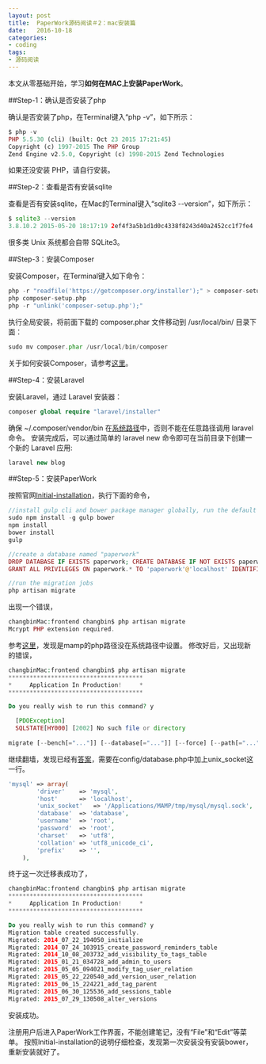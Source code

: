 ```yaml
---
layout: post
title:  PaperWork源码阅读＃2：mac安装篇
date:   2016-10-18
categories:
- coding
tags:
- 源码阅读
---
```



本文从零基础开始，学习**如何在MAC上安装PaperWork**。

##Step-1：确认是否安装了php

确认是否安装了php，在Terminal键入“php -v”，如下所示：

```php
$ php -v
PHP 5.5.30 (cli) (built: Oct 23 2015 17:21:45) 
Copyright (c) 1997-2015 The PHP Group
Zend Engine v2.5.0, Copyright (c) 1998-2015 Zend Technologies
```
如果还没安装 PHP，请自行安装。

##Step-2：查看是否有安装sqlite

查看是否有安装sqlite，在Mac的Terminal键入“sqlite3 --version”，如下所示：

```php
$ sqlite3 --version
3.8.10.2 2015-05-20 18:17:19 2ef4f3a5b1d1d0c4338f8243d40a2452cc1f7fe4
```
很多类 Unix 系统都会自带 SQLite3。


##Step-3：安装Composer

安装Composer，在Terminal键入如下命令：

```php
php -r "readfile('https://getcomposer.org/installer');" > composer-setup.php
php composer-setup.php
php -r "unlink('composer-setup.php');"
```

执行全局安装，将前面下载的 composer.phar 文件移动到 /usr/local/bin/ 目录下面：

```php
sudo mv composer.phar /usr/local/bin/composer
```

关于如何安装Composer，请参考[这里][1]。


##Step-4：安装Laravel

安装Laravel，通过 Laravel 安装器：

```php
composer global require "laravel/installer"
```

确保 ~/.composer/vendor/bin 在[系统路径][2]中，否则不能在任意路径调用 laravel 命令。
安装完成后，可以通过简单的 laravel new 命令即可在当前目录下创建一个新的 Laravel 应用:
```php
laravel new blog
```

##Step-5：安装PaperWork

按照官网[Initial-installation][3]，执行下面的命令，

```php
//install gulp cli and bower package manager globally, run the default task
sudo npm install -g gulp bower
npm install
bower install
gulp

//create a database named "paperwork"
DROP DATABASE IF EXISTS paperwork; CREATE DATABASE IF NOT EXISTS paperwork DEFAULT CHARACTER SET utf8 COLLATE utf8_general_ci;
GRANT ALL PRIVILEGES ON paperwork.* TO 'paperwork'@'localhost' IDENTIFIED BY 'paperwork' WITH GRANT OPTION; FLUSH PRIVILEGES;

//run the migration jobs
php artisan migrate
```

出现一个错误，
```php
changbinMac:frontend changbin$ php artisan migrate
Mcrypt PHP extension required.
```

参考[这里][4]，发现是mamp的php路径没在系统路径中设置。
修改好后，又出现新的错误，

```php
changbinMac:frontend changbin$ php artisan migrate
**************************************
*     Application In Production!     *
**************************************

Do you really wish to run this command? y

  [PDOException]                                    
  SQLSTATE[HY000] [2002] No such file or directory  
                                                    
migrate [--bench[="..."]] [--database[="..."]] [--force] [--path[="..."]] [--package[="..."]] [--pretend] [--seed]

```

继续翻墙，发现已经有[答案][5]，需要在config/database.php中加上unix_socket这一行。

```php
'mysql' => array(
        'driver'    => 'mysql',
        'host'      => 'localhost',
        'unix_socket'   => '/Applications/MAMP/tmp/mysql/mysql.sock',
        'database'  => 'database',
        'username'  => 'root',
        'password'  => 'root',
        'charset'   => 'utf8',
        'collation' => 'utf8_unicode_ci',
        'prefix'    => '',
    ),
```

终于这一次迁移表成功了，

```php
changbinMac:frontend changbin$ php artisan migrate
**************************************
*     Application In Production!     *
**************************************

Do you really wish to run this command? y
Migration table created successfully.
Migrated: 2014_07_22_194050_initialize
Migrated: 2014_07_24_103915_create_password_reminders_table
Migrated: 2014_10_08_203732_add_visibility_to_tags_table
Migrated: 2015_01_21_034728_add_admin_to_users
Migrated: 2015_05_05_094021_modify_tag_user_relation
Migrated: 2015_05_22_220540_add_version_user_relation
Migrated: 2015_06_15_224221_add_tag_parent
Migrated: 2015_06_30_125536_add_sessions_table
Migrated: 2015_07_29_130508_alter_versions

```

安装成功。


注册用户后进入PaperWork工作界面，不能创建笔记，没有“File”和“Edit”等菜单。
按照Initial-installation的说明仔细检查，发现第一次安装没有安装bower，重新安装就好了。



  [1]: http://pkg.phpcomposer.com
  [2]: http://www.cyberciti.biz/faq/appleosx-bash-unix-change-set-path-environment-variable/
  [3]: https://github.com/twostairs/paperwork/wiki/Initial-installation
  [4]: http://stackoverflow.com/questions/16830405/laravel-requires-the-mcrypt-php-extension
  [5]: http://stackoverflow.com/questions/19475762/setting-up-laravel-on-a-mac-php-artisan-migrate-error-no-such-file-or-directory


